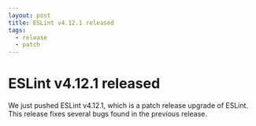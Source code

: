 ```yaml
---
layout: post
title: ESLint v4.12.1 released
tags:
  - release
  - patch
---
```

# ESLint v4.12.1 released

We just pushed ESLint v4.12.1, which is a patch release upgrade of ESLint. This release fixes several bugs found in the previous release. 


















